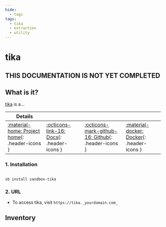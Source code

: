 ```yaml
---
hide:
  - tags
tags:
  - tika
  - extraction
  - utility
---
```


# tika

## THIS DOCUMENTATION IS NOT YET COMPLETED

## What is it?

[tika](https://tika.url) is a...

| Details     |             |             |             |
|-------------|-------------|-------------|-------------|
| [:material-home: Project home](https://tika.url){: .header-icons } | [:octicons-link-16: Docs](https://tika.docs.url){: .header-icons } | [:octicons-mark-github-16: Github](https://github.com/tika/tika){: .header-icons } | [:material-docker: Docker](https://hub.docker.com/r/tika/tika){: .header-icons }|

### 1. Installation

``` shell

sb install sandbox-tika

```

### 2. URL

- To access tika, visit `https://tika._yourdomain.com_`

## Inventory
<!-- BEGIN SALTBOX MANAGED VARIABLES SECTION -->
<!-- END SALTBOX MANAGED VARIABLES SECTION -->
